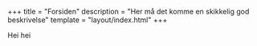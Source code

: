 +++
title = "Forsiden"
description = "Her må det komme en skikkelig god beskrivelse"
template = "layout/index.html"
+++

Hei hei
